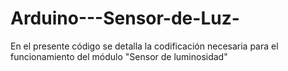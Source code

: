 # Arduino---Sensor-de-Luz-
En el presente código se detalla la codificación necesaria para el funcionamiento del módulo "Sensor de luminosidad"
